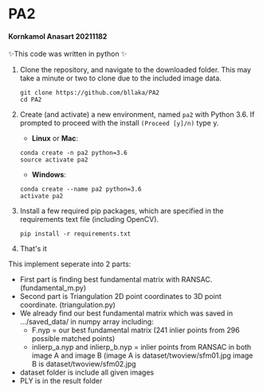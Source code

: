 # PA2
#### Kornkamol Anasart 20211182

✨This code was written in python ✨
1. Clone the repository, and navigate to the downloaded folder. This may take a minute or two to clone due to the included image data.
    ```
    git clone https://github.com/bllaka/PA2
    cd PA2
    ```
2.  Create (and activate) a new environment, named `pa2` with Python 3.6. If prompted to proceed with the install `(Proceed [y]/n)` type y.

	- __Linux__ or __Mac__: 
	```
	conda create -n pa2 python=3.6
	source activate pa2
	```
	- __Windows__: 
	```
	conda create --name pa2 python=3.6
	activate pa2
	```
3. Install a few required pip packages, which are specified in the requirements text file (including OpenCV).
    ```
    pip install -r requirements.txt
    ```
4. That's it

This implement seperate into 2 parts:
- First part is finding best fundamental matrix with RANSAC. (fundamental_m.py)
- Second part is Triangulation 2D point coordinates to 3D point coordinate. (triangulation.py)
- We already find our best fundamental matrix which was saved in .../saved_data/ in numpy array including:
    - F.nyp = our best fundamental matrix (241 inlier points from 296 possible matched points)
    - inlierp_a.nyp and inlierp_b.nyp = inlier points from RANSAC in both image A and image B (image A is dataset/twoview/sfm01.jpg image B is dataset/twoview/sfm02.jpg
- dataset folder is include all given images
- PLY is in the result folder
